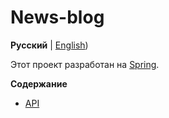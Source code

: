 # News-blog 

**Русский** | [English](../../README.md))

Этот проект разработан на  [Spring](https://spring.io/).

**Содержание**

- [API](API.md)